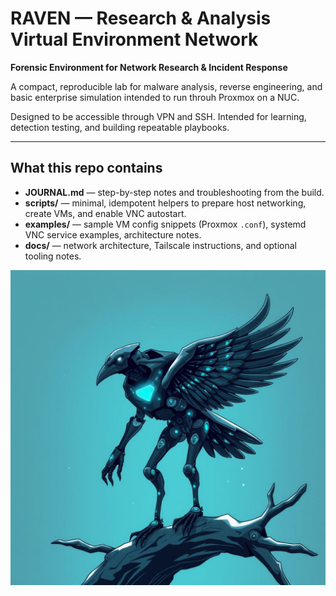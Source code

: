 # RAVEN — Research & Analysis Virtual Environment Network

**Forensic Environment for Network Research & Incident Response**

A compact, reproducible lab for malware analysis, reverse engineering, and basic enterprise simulation intended to run throuh Proxmox on a NUC.  

Designed to be accessible through VPN and SSH. Intended for learning, detection testing, and building repeatable playbooks.

---

## What this repo contains
- **JOURNAL.md** — step-by-step notes and troubleshooting from the build.  
- **scripts/** — minimal, idempotent helpers to prepare host networking, create VMs, and enable VNC autostart.  
- **examples/** — sample VM config snippets (Proxmox `.conf`), systemd VNC service examples, architecture notes.  
- **docs/** — network architecture, Tailscale instructions, and optional tooling notes.


![alt text](image.png)